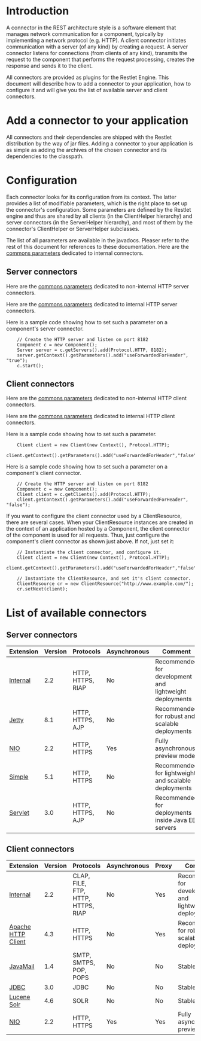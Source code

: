 # Introduction

A connector in the REST architecture style is a software element that
manages network communication for a component, typically by implementing
a network protocol (e.g. HTTP). A client connector initiates
communication with a server (of any kind) by creating a request. A
server connector listens for connections (from clients of any kind),
transmits the request to the component that performs the request
processing, creates the response and sends it to the client.

All connectors are provided as plugins for the Restlet Engine. This
document will describe how to add a connector to your application, how
to configure it and will give you the list of available server and
client connectors.

# Add a connector to your application

All connectors and their dependencies are shipped with the Restlet
distribution by the way of jar files. Adding a connector to your
application is as simple as adding the archives of the chosen connector
and its dependencies to the classpath.

# Configuration

Each connector looks for its configuration from its context. The latter
provides a list of modifiable parameters, which is the right place to
set up the connector's configuration. Some parameters are defined by the
Restlet engine and thus are shared by all clients (in the ClientHelper
hierarchy) and server connectors (in the ServerHelper hierarchy), and
most of them by the connector's ClientHelper or ServerHelper subclasses.

The list of all parameters are available in the javadocs. Pleaser refer
to the rest of this document for references to these documentation. Here
are the [commons
parameters](javadocs://jse/engine/org/restlet/engine/connector/BaseHelper.html)
dedicated to internal connectors.

## Server connectors

Here are the [commons
parameters](javadocs://jse/engine/org/restlet/engine/adapter/HttpServerHelper.html)
dedicated to non-internal HTTP server connectors.

Here are the [commons
parameters](javadocs://jse/engine/org/restlet/engine/connector/ServerHelper.html)
dedicated to internal HTTP server connectors.

Here is a sample code showing how to set such a parameter on a
component's server connector.

<pre class="language-java"><code class="language-java">    // Create the HTTP server and listen on port 8182
    Component c = new Component();
    Server server = c.getServers().add(Protocol.HTTP, 8182);
    server.getContext().getParameters().add("useForwardedForHeader", "true");
    c.start();
</code></pre>

## Client connectors

Here are the [commons parameters](javadocs://jse/engine/org/restlet/engine/adapter/HttpClientHelper.html)
dedicated to non-internal HTTP client connectors.

Here are the [commons parameters](javadocs://jse/engine/org/restlet/engine/connector/ClientHelper.html)
dedicated to internal HTTP client connectors.

Here is a sample code showing how to set such a parameter.

<pre class="language-java"><code class="language-java">    Client client = new Client(new Context(), Protocol.HTTP);
    client.getContext().getParameters().add("useForwardedForHeader","false");
</code></pre>

Here is a sample code showing how to set such a parameter on a
component's client connector.

<pre class="language-java"><code class="language-java">    // Create the HTTP server and listen on port 8182
    Component c = new Component();
    Client client = c.getClients().add(Protocol.HTTP);
    client.getContext().getParameters().add("useForwardedForHeader", "false");
</code></pre>

If you want to configure the client connector used by a ClientResource,
there are several cases. When your ClientResource instances are created
in the context of an application hosted by a Component, the client
connector of the component is used for all requests. Thus, just
configure the component's client connector as shown just above. If not,
just set it:

<pre class="language-java"><code class="language-java">    // Instantiate the client connector, and configure it.
    Client client = new Client(new Context(), Protocol.HTTP);
    client.getContext().getParameters().add("useForwardedForHeader","false");

    // Instantiate the ClientResource, and set it's client connector.
    ClientResource cr = new ClientResource("http://www.example.com/");
    cr.setNext(client);
</code></pre>

# List of available connectors

## Server connectors

Extension | Version | Protocols | Asynchronous | Comment
--------- | ------- | --------- | ------------ | ---------
[Internal](../engine/internal-connectors/overview "Internal connectors") | 2.2 | HTTP, HTTPS, RIAP | No | Recommended for development and lightweight deployments
[Jetty](../../extensions/jetty/overview "Eclipse Jetty extension") | 8.1 | HTTP, HTTPS, AJP | No | Recommended for robust and scalable deployments
[NIO](../../extensions/nio "NIO extension") | 2.2 | HTTP, HTTPS | Yes | Fully asynchronous, preview mode
[Simple](../../extensions/simple "Simple Framework extension") | 5.1 | HTTP, HTTPS | No | Recommended for lightweight and scalable deployments
[Servlet](../../extensions/servlet "Servlet extension") | 3.0 | HTTP, HTTPS, AJP | No | Recommended for deployments inside Java EE servers

## Client connectors

Extension | Version | Protocols | Asynchronous | Proxy | Comment
--------- | ------- | --------- | ------------ | ----- | -------
[Internal](../engine/internal-connectors "Internal connectors") | 2.2 | CLAP, FILE, FTP, HTTP, HTTPS, RIAP | No | Yes | Recommended for development and lightweight deployments
[Apache HTTP Client](../../extensions/httpclient "Apache HTTP Client extension") | 4.3 | HTTP, HTTPS | No | Yes | Recommended for robust and scalable deployments
[JavaMail](../../extensions/javamail "JavaMail extension") | 1.4 | SMTP, SMTPS, POP, POPS | No |  No | Stable
[JDBC](../../extensions/jdbc "JDBC extension") | 3.0 | JDBC | No | No | Stable
[Lucene Solr](../../extensions/lucene "Lucene extension") | 4.6 | SOLR | No | No | Stable
[NIO](../../extensions/nio "NIO extension") | 2.2 | HTTP, HTTPS | Yes | Yes | Fully asynchronous, preview mode
